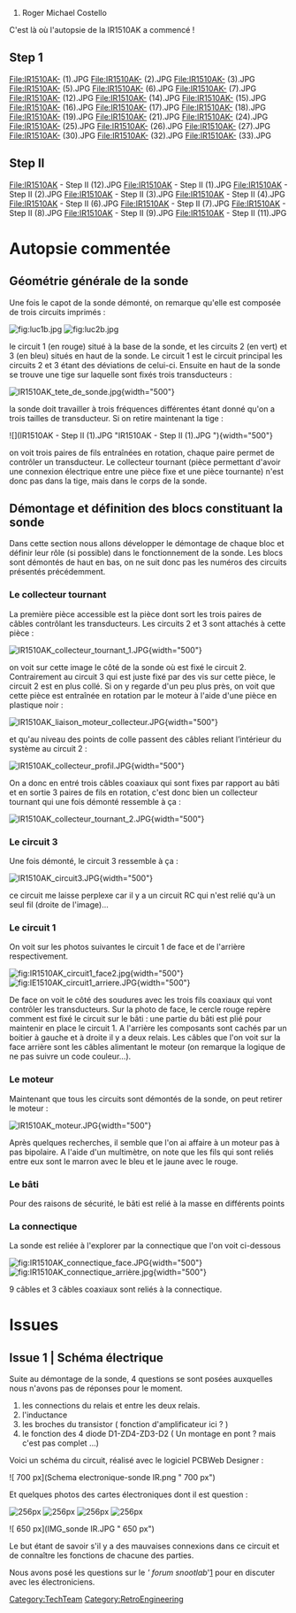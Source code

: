 1.  Roger Michael Costello

C'est là où l'autopsie de la IR1510AK a commencé !

Step 1
------

<File:IR1510AK-> (1).JPG <File:IR1510AK-> (2).JPG <File:IR1510AK->
(3).JPG <File:IR1510AK-> (5).JPG <File:IR1510AK-> (6).JPG
<File:IR1510AK-> (7).JPG <File:IR1510AK-> (12).JPG <File:IR1510AK->
(14).JPG <File:IR1510AK-> (15).JPG <File:IR1510AK-> (16).JPG
<File:IR1510AK-> (17).JPG <File:IR1510AK-> (18).JPG <File:IR1510AK->
(19).JPG <File:IR1510AK-> (21).JPG <File:IR1510AK-> (24).JPG
<File:IR1510AK-> (25).JPG <File:IR1510AK-> (26).JPG <File:IR1510AK->
(27).JPG <File:IR1510AK-> (30).JPG <File:IR1510AK-> (32).JPG
<File:IR1510AK-> (33).JPG

Step II
-------

<File:IR1510AK> - Step II (12).JPG <File:IR1510AK> - Step II (1).JPG
<File:IR1510AK> - Step II (2).JPG <File:IR1510AK> - Step II (3).JPG
<File:IR1510AK> - Step II (4).JPG <File:IR1510AK> - Step II (6).JPG
<File:IR1510AK> - Step II (7).JPG <File:IR1510AK> - Step II (8).JPG
<File:IR1510AK> - Step II (9).JPG <File:IR1510AK> - Step II (11).JPG

Autopsie commentée
==================

Géométrie générale de la sonde
------------------------------

Une fois le capot de la sonde démonté, on remarque qu'elle est composée
de trois circuits imprimés :

![](luc1b.jpg "fig:luc1b.jpg") ![](luc2b.jpg "fig:luc2b.jpg")

le circuit 1 (en rouge) situé à la base de la sonde, et les circuits 2
(en vert) et 3 (en bleu) situés en haut de la sonde. Le circuit 1 est le
circuit principal les circuits 2 et 3 étant des déviations de celui-ci.
Ensuite en haut de la sonde se trouve une tige sur laquelle sont fixés
trois transducteurs :

![](IR1510AK_tete_de_sonde.jpg "IR1510AK_tete_de_sonde.jpg"){width="500"}

la sonde doit travailler à trois fréquences différentes étant donné
qu'on a trois tailles de transducteur. Si on retire maintenant la tige :

![](IR1510AK - Step II (1).JPG  "IR1510AK - Step II (1).JPG "){width="500"}

on voit trois paires de fils entraînées en rotation, chaque paire permet
de contrôler un transducteur. Le collecteur tournant (pièce permettant
d'avoir une connexion électrique entre une pièce fixe et une pièce
tournante) n'est donc pas dans la tige, mais dans le corps de la sonde.

Démontage et définition des blocs constituant la sonde
------------------------------------------------------

Dans cette section nous allons développer le démontage de chaque bloc et
définir leur rôle (si possible) dans le fonctionnement de la sonde. Les
blocs sont démontés de haut en bas, on ne suit donc pas les numéros des
circuits présentés précédemment.

### Le collecteur tournant

La première pièce accessible est la pièce dont sort les trois paires de
câbles contrôlant les transducteurs. Les circuits 2 et 3 sont attachés à
cette pièce :

![](IR1510AK_collecteur_tournant_1.JPG "IR1510AK_collecteur_tournant_1.JPG"){width="500"}

on voit sur cette image le côté de la sonde où est fixé le circuit 2.
Contrairement au circuit 3 qui est juste fixé par des vis sur cette
pièce, le circuit 2 est en plus collé. Si on y regarde d'un peu plus
près, on voit que cette pièce est entraînée en rotation par le moteur à
l'aide d'une pièce en plastique noir :

![](IR1510AK_liaison_moteur_collecteur.JPG "IR1510AK_liaison_moteur_collecteur.JPG"){width="500"}

et qu'au niveau des points de colle passent des câbles reliant
l’intérieur du système au circuit 2 :

![](IR1510AK_collecteur_profil.JPG "IR1510AK_collecteur_profil.JPG"){width="500"}

On a donc en entré trois câbles coaxiaux qui sont fixes par rapport au
bâti et en sortie 3 paires de fils en rotation, c'est donc bien un
collecteur tournant qui une fois démonté ressemble à ça :

![](IR1510AK_collecteur_tournant_2.JPG "IR1510AK_collecteur_tournant_2.JPG"){width="500"}

### Le circuit 3

Une fois démonté, le circuit 3 ressemble à ça :

![](IR1510AK_circuit3.JPG "IR1510AK_circuit3.JPG"){width="500"}

ce circuit me laisse perplexe car il y a un circuit RC qui n'est relié
qu'à un seul fil (droite de l'image)...

### Le circuit 1

On voit sur les photos suivantes le circuit 1 de face et de l'arrière
respectivement.

![](IR1510AK_circuit1_face2.jpg "fig:IR1510AK_circuit1_face2.jpg"){width="500"}
![](IE1510AK_circuit1_arriere.JPG "fig:IE1510AK_circuit1_arriere.JPG"){width="500"}

De face on voit le côté des soudures avec les trois fils coaxiaux qui
vont contrôler les transducteurs. Sur la photo de face, le cercle rouge
repère comment est fixé le circuit sur le bâti : une partie du bâti est
plié pour maintenir en place le circuit 1. A l'arrière les composants
sont cachés par un boitier à gauche et à droite il y a deux relais. Les
câbles que l'on voit sur la face arrière sont les câbles alimentant le
moteur (on remarque la logique de ne pas suivre un code couleur...).

### Le moteur

Maintenant que tous les circuits sont démontés de la sonde, on peut
retirer le moteur :

![](IR1510AK_moteur.JPG "IR1510AK_moteur.JPG"){width="500"}

Après quelques recherches, il semble que l'on ai affaire à un moteur pas
à pas bipolaire. A l'aide d'un multimètre, on note que les fils qui sont
reliés entre eux sont le marron avec le bleu et le jaune avec le rouge.

### Le bâti

Pour des raisons de sécurité, le bâti est relié à la masse en différents
points

### La connectique

La sonde est reliée à l'explorer par la connectique que l'on voit
ci-dessous

![](IR1510AK_connectique_face.JPG "fig:IR1510AK_connectique_face.JPG"){width="500"}
![](IR1510AK_connectique_arrière.jpg "fig:IR1510AK_connectique_arrière.jpg"){width="500"}

9 câbles et 3 câbles coaxiaux sont reliés à la connectique.

Issues
======

Issue 1 | Schéma électrique
---------------------------

Suite au démontage de la sonde, 4 questions se sont posées auxquelles
nous n'avons pas de réponses pour le moment.

1.  les connections du relais et entre les deux relais.
2.  l'inductance
3.  les broches du transistor ( fonction d'amplificateur ici ? )
4.  le fonction des 4 diode D1-ZD4-ZD3-D2 ( Un montage en pont ? mais
    c'est pas complet ...)

Voici un schéma du circuit, réalisé avec le logiciel PCBWeb Designer :

![ 700 px](Schema electronique-sonde IR.png  " 700 px")

Et quelques photos des cartes électroniques dont il est question :

![ 256px](IR1510AK3.jpg  "fig: 256px") ![
256px](IR1510AK1.jpg  "fig: 256px") ![
256px](IR1510AK4.jpg  "fig: 256px") ![
256px](IR1510AK2.jpg  "fig: 256px")

![ 650 px](IMG_sonde IR.JPG  " 650 px")

Le but étant de savoir s'il y a des mauvaises connexions dans ce circuit
et de connaître les fonctions de chacune des parties.

Nous avons posé les questions sur le *' forum
snootlab*'[1](http://forum.snootlab.com/viewtopic.php?f=32&t=1386) pour
en discuter avec les électroniciens.

<Category:TechTeam> <Category:RetroEngineering>
